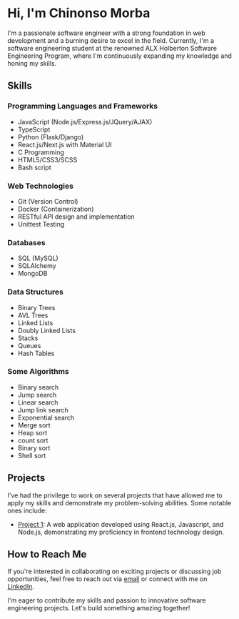 # Hi, I'm Chinonso Morba

I'm a passionate software engineer with a strong foundation in web development and a burning desire to excel in the field. Currently, I'm a software engineering student at the renowned ALX Holberton Software Engineering Program, where I'm continuously expanding my knowledge and honing my skills.

## Skills

### Programming Languages and Frameworks
- JavaScript (Node.js/Express.js/JQuery/AJAX)
- TypeScript
- Python (Flask/Django)
- React.js/Next.js with Material UI
- C Programming
- HTML5/CSS3/SCSS
- Bash script

### Web Technologies
- Git (Version Control)
- Docker (Containerization)
- RESTful API design and implementation
- Unittest Testing

### Databases
- SQL (MySQL)
- SQLAlchemy
- MongoDB

### Data Structures
- Binary Trees
- AVL Trees
- Linked Lists
- Doubly Linked Lists
- Stacks
- Queues
- Hash Tables

### Some Algorithms
- Binary search
- Jump search
- Linear search
- Jump link search
- Exponential search
- Merge sort
- Heap sort
- count sort
- Binary sort
- Shell sort

## Projects

I've had the privilege to work on several projects that have allowed me to apply my skills and demonstrate my problem-solving abilities. Some notable ones include:
- [Project 1](https://cadatech-portfolio.vercel.app/): A web application developed using React.js, Javascript, and Node.js, demonstrating my proficiency in frontend technology design.

## How to Reach Me

If you're interested in collaborating on exciting projects or discussing job opportunities, feel free to reach out via [email](mailto:chinonsodomnic.com) or connect with me on [LinkedIn](https://www.linkedin.com/in/chinonsomorba).

I'm eager to contribute my skills and passion to innovative software engineering projects. Let's build something amazing together!
